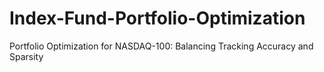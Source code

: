 # Index-Fund-Portfolio-Optimization
Portfolio Optimization for NASDAQ-100: Balancing Tracking Accuracy and Sparsity
